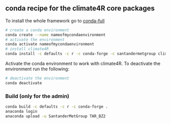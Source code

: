 ## conda recipe for the climate4R core packages

To install the whole framework go to [conda-full](https://github.com/SantanderMetGroup/climate4R/tree/devel/conda-full)

```bash
# create a conda environment
conda create --name nameofmycondaenvironment
# activate the environment
conda activate nameofmycondaenvironment
# install climate4R
conda install -c defaults -c r -c conda-forge -c santandermetgroup climate4r-base=1.0.1
```
Activate the conda environment to work with climate4R. To deactivate the environment run the following:

```bash
# deactivate the environment
conda deactivate
```

### Build (only for the admin)

```bash
conda build -c defaults -c r -c conda-forge .
anaconda login
anaconda upload -u SantanderMetGroup TAR_BZ2
```
